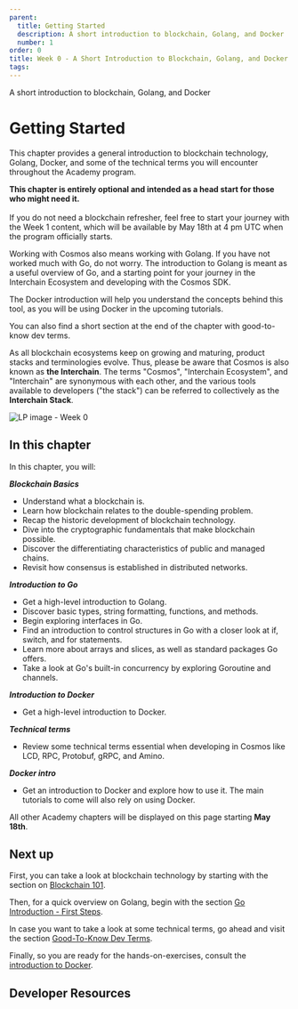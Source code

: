 ```yaml
---
parent:
  title: Getting Started
  description: A short introduction to blockchain, Golang, and Docker
  number: 1
order: 0
title: Week 0 - A Short Introduction to Blockchain, Golang, and Docker
tags:
---
```


<div class="tm-overline tm-rf-1 tm-lh-title tm-medium tm-muted">A short introduction to blockchain, Golang, and Docker</div>
<h1 class="mt-4 mb-6">Getting Started</h1>

This chapter provides a general introduction to blockchain technology, Golang, Docker, and some of the technical terms you will encounter throughout the Academy program.

<HighlightBox type="info">

**This chapter is entirely optional and intended as a head start for those who might need it.**
<br/><br/>
If you do not need a blockchain refresher, feel free to start your journey with the Week 1 content, which will be available by May 18th at 4 pm UTC when the program officially starts.

</HighlightBox>

Working with Cosmos also means working with Golang. If you have not worked much with Go, do not worry. The introduction to Golang is meant as a useful overview of Go, and a starting point for your journey in the Interchain Ecosystem and developing with the Cosmos SDK.

The Docker introduction will help you understand the concepts behind this tool, as you will be using Docker in the upcoming tutorials.

You can also find a short section at the end of the chapter with good-to-know dev terms.

<HighlightBox type="info">

As all blockchain ecosystems keep on growing and maturing, product stacks and terminologies evolve. Thus, please be aware that Cosmos is also known as **the Interchain**. The terms "Cosmos", "Interchain Ecosystem", and "Interchain" are synonymous with each other, and the various tools available to developers ("the stack") can be referred to collectively as the **Interchain Stack**.

</HighlightBox>

![LP image - Week 0](/planets-large.svg)

## In this chapter

<HighlightBox type="learning">

In this chapter, you will:

_**Blockchain Basics**_

* Understand what a blockchain is.
* Learn how blockchain relates to the double-spending problem.
* Recap the historic development of blockchain technology.
* Dive into the cryptographic fundamentals that make blockchain possible.
* Discover the differentiating characteristics of public and managed chains.
* Revisit how consensus is established in distributed networks.

_**Introduction to Go**_

* Get a high-level introduction to Golang.
* Discover basic types, string formatting, functions, and methods.
* Begin exploring interfaces in Go.
* Find an introduction to control structures in Go with a closer look at if, switch, and for statements.
* Learn more about arrays and slices, as well as standard packages Go offers.
* Take a look at Go's built-in concurrency by exploring Goroutine and channels.

_**Introduction to Docker**_

* Get a high-level introduction to Docker.

_**Technical terms**_

* Review some technical terms essential when developing in Cosmos like LCD, RPC, Protobuf, gRPC, and Amino.
  
_**Docker intro**_
  
* Get an introduction to Docker and explore how to use it. The main tutorials to come will also rely on using Docker.

</HighlightBox>

<HighlightBox type="info">

All other Academy chapters will be displayed on this page starting **May 18th**.

</HighlightBox>

## Next up

First, you can take a look at blockchain technology by starting with the section on [Blockchain 101](/ida-course/0-blockchain-basics/1-blockchain.md). <!-- markdown-link-check-disable-line -->

Then, for a quick overview on Golang, begin with the section [Go Introduction - First Steps](/tutorials/4-golang-intro/1-install.md).

In case you want to take a look at some technical terms, go ahead and visit the section [Good-To-Know Dev Terms](/tutorials/1-tech-terms/index.md).

Finally, so you are ready for the hands-on-exercises, consult the [introduction to Docker](/tutorials/5-docker-intro/index.md).

## Developer Resources

<div v-for="resource in $themeConfig.resources">
  <Resource
    :title="resource.title"
    :description="resource.description"
    :links="resource.links"
    :image="resource.image"
    :large="true"
  />
  <br/>
</div>

